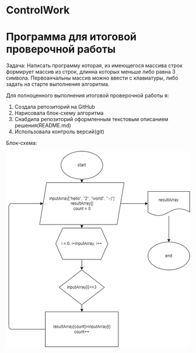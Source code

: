 # ControlWork
# Программа для итоговой проверочной работы
Задача: Написать программу которая, из имеющегося массива строк формирует массив из строк, длинна которых меньше либо равна 3 символа. Первоанчальны массив можно ввести с клавиатуры, либо задать на старте выполнения алгоритма.

Для полноценного выполнения итоговой проверочной работы я:
1. Создала репозиторий на GitHub
2. Нарисовала блок-схему алгоритма
3. Снабдила репозиторий оформленным текстовым описанием решения(README.md)
4. Использовала контроль версий(git)


Блок-схема:

![Блок-схема](Diagram.drawio.png)






